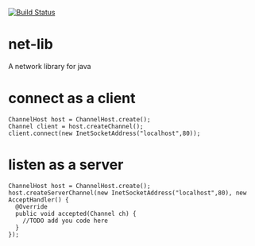 [![Build Status](https://travis-ci.org/kasonyang/netlib.svg?branch=master)](https://travis-ci.org/kasonyang/netlib)

# net-lib
A network library for java

# connect as a client

    ChannelHost host = ChannelHost.create();
    Channel client = host.createChannel();
    client.connect(new InetSocketAddress("localhost",80));

# listen as a server

    ChannelHost host = ChannelHost.create();
    host.createServerChannel(new InetSocketAddress("localhost",80), new AcceptHandler() {
      @Override
      public void accepted(Channel ch) {
        //TODO add you code here
      }
    });


